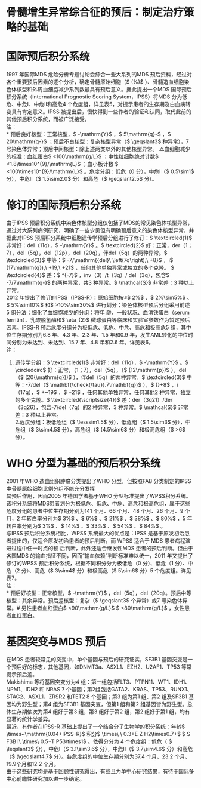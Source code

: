 # 骨髓增生异常综合征的预后：制定治疗策略的基础  
#  国际预后积分系统  
1997 年国际MDS 危险分析专题讨论会综合一些大系列的MDS 预后资料，经过对各个重要预后因素的逐个分析，确定骨髓原始细胞（$ (\%)$ ）、骨髓造血细胞染色体核型和外周血细胞减少系列数最具有预后意义。据此提出一个MDS 国际预后积分系统（International Prognostic Scoring System，IPSS）将MDS 分为低危、中危Ⅰ、中危Ⅱ和高危4 个危度组，详见表5，对提示患者的生存期及白血病转变具有肯定意义。IPSS 被提出后，很快得到一些作者的验证和认同，取代此前的其他预后积分系统，而被广泛接受。  
注：  
\* 预后良好核型：正常核型，$ -\mathrm{Y}$    ，$ 5\mathrm{q}-$ ，$ 20\mathrm{q-}$    ；预后不良核型：复杂核型异常（$ \geqslant3$  种异常），7 号染色体异常；预后中间核型：除上述两类以外的其他核型异常。
△血细胞减少的标准：血红蛋白$ <100\mathrm{g/L}$    ；中性粒细胞绝对计数$ <1.8\times10^{9}/\mathrm{L}$    ；血小板计数
$ <100\times10^{9}/\mathrm{L}$    。危度分组：低危（0 分），中危Ⅰ（$ 0.5\sim1$  分），中危Ⅱ（$ 1.5\sim2.0$  分）和高危（$ \geqslant2.5$  分）。  
#  修订的国际预后积分系统  
由于IPSS 预后积分系统中染色体核型分组仅包括了MDS的常见染色体核型异常，通过对大系列病例研究，明确了一些少见但有明确预后意义的染色体核型异常，并据此对IPSS 预后积分系统中细胞遗传学预后分组进行了修订：$ \textcircled{1}$    非常好：del（11q），$ -\mathrm{Y}$    。$ \textcircled{2}$    好：正常，der（1；7），del（5q），del（12p），del（20q），伴del（5q）的两种异常。$ \textcircled{3}$    中等：$ -7/\mathrm{{del}\ \left(7q\right),\ +8}$    ，i$ (17\mathrm{q}),\ +19,\ +21$ ，任何其他单独异常或独立的多个克隆。 $ \textcircled{4}$    差：$ ^{-7}$    ，inv（3）/t（3q）/ del（3q），包含$ -7/7\mathrm{q-}$     的两种异常，共3 种异常。$ \mathcal{S}$    非常差：3 种以上异常。  
2012 年提出了修订的IPSS（IPSS-R）：原始细胞按≤$ 2\%$ 、$ 2\%\sim5\%$ 、$ 5\%\sim10\%$  和$ >10\%\sim30\%$  进行划分；染色体核型预后分组采用前述 5  组分法；细化了血细胞减少的分组；将年 龄、一般状况、血清铁蛋白（serum ferritin）、乳酸脱氢酶和$ \eta_{2}$    微球蛋白等临床和实验室参数作为暂定预后因素。IPSS-R 预后危度分组分为极低危、低危、中危、高危和极高危5 组，其中位生存期分别为6.8 年、4.3 年、2.3 年、1.5 年和0.9 年，发生AML转化的中位时间分别为未达到、未达到、15.7 年、4.8 年和2.6 年。详见表6。  
注：  
1. 遗传学分组：$ \textcircled{1}$     非常好：del（11q），$ -\mathrm{Y}$    。$ \circledcirc$ 好：正常，（1；7），del（5q），（$ (12\mathrm{p})$ ），del（$ (20{\mathrm{q}})$ ），伴del（5q）的两种异常。$ \textcircled{3}$     中等：-7/del（$ \mathbf{\check{\tau}}.7\mathbf{q})$ ），$ {}+8$ ，i（17q），$ +~19$ ，$ +21$ ，任何其他单独异常，任何其他2 种异常，独立的多个克隆。$ \textcircled{\scriptsize{4}}$     差：der（3q21）/der（3q26），包含-7/del（7q）的2 种异常，3 种异常。$ \mathcal{S}$    非常差：3 种以上异常。  
2.危度分组：极低危组（$ \lesssim1.5$ 分），低危组（$ 1.5\sim3$ 分），中危组（$ 3\sim4.5$ 分），高危组（$ (4.5\sim6$ 分）和极高危组（$ >6$  分）。  
# WHO 分型为基础的预后积分系统  
2001 年WHO 造血组织肿瘤分类提出了WHO 分型，但按照FAB 分类制定的IPSS 中骨髓原始细胞比例分组不能充分发挥  
其预后作用，因而2005 年德国学者基于WHO 分型标准提出了WPSS积分系统。该积分系统将MDS患者划分为极低危、低危、中危、高危和极高危组，属于这些危度分组的患者中位生存期分别为141 个月、66 个月、48 个月、26 个月、9 个月，2 年转白率分别为$ 3\%$ 、$ 6\%$ 、$ 21\%$ 、$ 38\%$ 、$ 80\%$ ，5 年转白率分别为$ 3\%$ 、$ 14\%$ 、$ 33\%$ 、$ 54\%$ 、$ 84\%$  。  
与IPSS 预后积分系统相比，WPSS 系统最大的优点是：IPSS 是基于原发初治患者提出的，仅适合原发初治患者的预后判断，而 WPSS  适合于 MDS  患者病程演进过程中任一时点的预 后判断，此外还适合继发性MDS 患者的预后判断。但由于各国MDS 的输血指征不同，因而“输血依赖”判断标准难以统一，2011 年又提出了修订的WPSS 预后积分系统，根据不同积分分为极低危（0 分）、低危（1 分）、中危（2 分）、高危（$ 3\sim4$  分）和极高危（$ 5\sim6$  分）5 个危度组。详见表7。  
注：  
\* 预后好核型：正常核型，$ -\mathrm{Y}$    ，del（5q），del（20q）。预后中等核型：其余异常。预后差核型：复杂（$ \geqslant3$  个异常）或7 号染色体异常。# 男性患者血红蛋白$ <90\mathrm{g/L}$    $ <80\mathrm{g/L}$    ，女性患者血红蛋白。  
#  基因突变与MDS 预后  
在MDS 患者较常见的突变中，单个基因与预后的研究证实，SF3B1 基因突变是一个预后好的标志，其他基因，如DNMT3a、ASXL1、EZH2、U2AF1、TP53 等常提示预后差。  
Makishima 等将基因突变分为4 组：第一组包括FLT3、PTPN11、WT1、IDH1、NPM1、IDH2 和 NRAS 7 个基因；第2组包括GATA2、KRAS、TP53、RUNX1、STAG2、ASXL1、ZRSR2 和TET2 8 个基因；第3 组为第1 组、第2 组及SF3B1 基因均为野生型；第4 组为SF3B1 基因突变，但第1 组和第2 组基因皆为野生型。总体生存期依次为第4 组好于第3 组，第3 组好于第2 组，第2 组好于第1 组，均有显著的统计学差异。  
最近，有作者在IPSS-R 基础上提出了一个结合分子生物学的积分系统：年龄$ \times~\mathrm{0.04+IPSS-R}$     积分$ \times\ \ 0.3+E Z H2\times0.7+$  $ S F3B I\ \times\ 0.5+T P53\times1$  。依得分分为 4  个危度组：低危（ $ \leqslant3$  分），中危Ⅰ（$ 3.1\sim3.6$  分），中危Ⅱ（$ 3.7\sim4.6$  分）和高危（$ (\geqslant4.7$ 分）。各危度组的中位生存期分别为37.4 个月、23.2 个月、19.9个月和12.2 个月。  
由于这些研究均是基于回顾性研究得出，有些且为单中心研究结果，有待于国际多中心前瞻性研究加以进一步确定。  